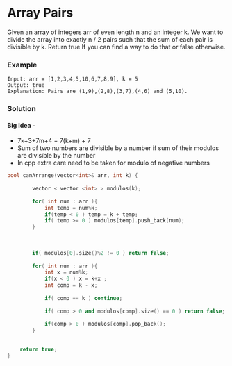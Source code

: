 # Array Pairs 

Given an array of integers arr of even length n and an integer k.
We want to divide the array into exactly n / 2 pairs such that the sum of each pair is divisible by k.
Return true If you can find a way to do that or false otherwise.

### Example
```
Input: arr = [1,2,3,4,5,10,6,7,8,9], k = 5
Output: true
Explanation: Pairs are (1,9),(2,8),(3,7),(4,6) and (5,10).
```

### Solution

#### Big Idea - 
- 7k+3+7m+4 = 7(k+m) + 7 
- Sum of two numbers are divisible by a number if sum of their modulos are divisible by the number
- In cpp extra care need to be taken for modulo of negative numbers

```cpp
bool canArrange(vector<int>& arr, int k) {
        
        vector < vector <int> > modulos(k);
        
        for( int num : arr ){
            int temp = num%k;
            if(temp < 0 ) temp = k + temp; 
            if( temp >= 0 ) modulos[temp].push_back(num);
        }
        
        
        
        if( modulos[0].size()%2 != 0 ) return false;
        
        for( int num : arr ){
            int x = num%k;
            if(x < 0 ) x = k+x ;
            int comp = k - x;
            
            if( comp == k ) continue;
            
            if( comp > 0 and modulos[comp].size() == 0 ) return false;
            
            if(comp > 0 ) modulos[comp].pop_back();  
        }

     
    return true;
}
```
